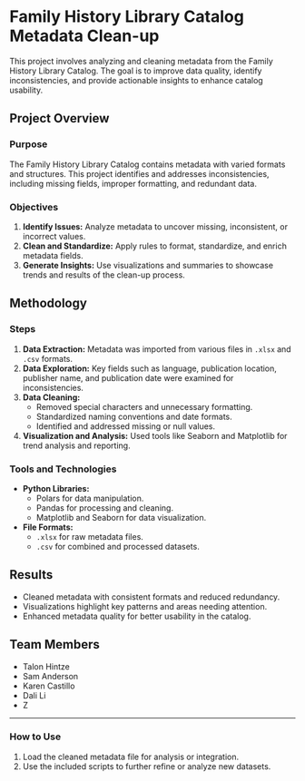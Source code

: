 # Family History Library Catalog Metadata Clean-up

This project involves analyzing and cleaning metadata from the Family History Library Catalog. The goal is to improve data quality, identify inconsistencies, and provide actionable insights to enhance catalog usability.

## Project Overview

### Purpose
The Family History Library Catalog contains metadata with varied formats and structures. This project identifies and addresses inconsistencies, including missing fields, improper formatting, and redundant data.

### Objectives
1. **Identify Issues:** Analyze metadata to uncover missing, inconsistent, or incorrect values.
2. **Clean and Standardize:** Apply rules to format, standardize, and enrich metadata fields.
3. **Generate Insights:** Use visualizations and summaries to showcase trends and results of the clean-up process.

## Methodology

### Steps
1. **Data Extraction:** Metadata was imported from various files in `.xlsx` and `.csv` formats.
2. **Data Exploration:** Key fields such as language, publication location, publisher name, and publication date were examined for inconsistencies.
3. **Data Cleaning:** 
   - Removed special characters and unnecessary formatting.
   - Standardized naming conventions and date formats.
   - Identified and addressed missing or null values.
4. **Visualization and Analysis:** Used tools like Seaborn and Matplotlib for trend analysis and reporting.

### Tools and Technologies
- **Python Libraries:**
  - Polars for data manipulation.
  - Pandas for processing and cleaning.
  - Matplotlib and Seaborn for data visualization.
- **File Formats:**
  - `.xlsx` for raw metadata files.
  - `.csv` for combined and processed datasets.

## Results

- Cleaned metadata with consistent formats and reduced redundancy.
- Visualizations highlight key patterns and areas needing attention.
- Enhanced metadata quality for better usability in the catalog.

## Team Members
- Talon Hintze
- Sam Anderson
- Karen Castillo
- Dali Li
- Z

---

### How to Use
1. Load the cleaned metadata file for analysis or integration.
2. Use the included scripts to further refine or analyze new datasets.
